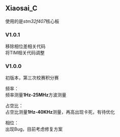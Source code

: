 ## Xiaosai_C

使用的是*stm32f407*核心板

### V1.0.1

移除相位差相关代码  
将TIM相关代码调整

### V1.0.0

初版本，第三次校赛积分赛

频率：  
频率测量**1Hz-25MHz**方波测量

占空比：  
占空比测量**1Hz-40KHz**测量，再高出现卡死，有待优化

相位：  
出现Bug，目前考虑修复方案  
